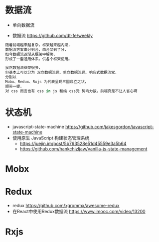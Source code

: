 # 数据流

- 单向数据流

- 数据流 <https://github.com/dt-fe/weekly>

```javascript
随着前端越来越复杂，框架越来越内聚，
数据流方案由分到合，由合又到了分，
如今数据流逐渐从框架中解绑，
形成了一套通用体系，供各个框架使用。

虽然数据流框架很多，
但基本上可以分为 双向数据流党、单向数据流党、响应式数据流党，
分别以
Mobx、Redux、Rxjs 为代表呈现三国鼎立之状，
顺带一提，
对 css 而言也有 css in js 和纯 css党 势均力敌，前端真是不让人省心啊
```

# 状态机

-  javascript-state-machine https://github.com/jakesgordon/javascript-state-machine
- 使用原生 JavaScript 构建状态管理系统
    - https://juejin.im/post/5b763528e51d45559e3a5b64
    - https://github.com/hankchizljaw/vanilla-js-state-management
    
# Mobx

# Redux

- redux <https://github.com/xgrommx/awesome-redux>
- 在React中使用Redux数据流 <https://www.imooc.com/video/13200>

# Rxjs
